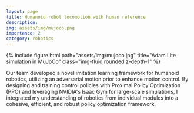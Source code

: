 ```yaml
---
layout: page
title: Humanoid robot locomotion with human reference
description: 
img: assets/img/mujoco.png
importance: 2
category: robotics
---
```


<div class="row">
    <div class="col-sm mt-3 mt-md-0">
        {% include figure.html path="assets/img/mujoco.jpg" title="Adam Lite simulation in MuJoCo" class="img-fluid rounded z-depth-1" %}
    </div>
</div>

Our team developed a novel imitation learning
framework for humanoid robotics, utilizing an adversarial motion prior to enhance
motion control. By designing and training control policies with Proximal Policy
Optimization (PPO) and leveraging NVIDIA's Isaac Gym for large-scale simulations, I integrated my understanding of robotics from
individual modules into a cohesive, efficient, and robust policy optimization
framework.
